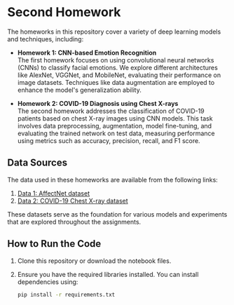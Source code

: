 # Second Homework

The homeworks in this repository cover a variety of deep learning models and techniques, including:

- **Homework 1: CNN-based Emotion Recognition**  
  The first homework focuses on using convolutional neural networks (CNNs) to classify facial emotions. We explore different architectures like AlexNet, VGGNet, and MobileNet, evaluating their performance on image datasets. Techniques like data augmentation are employed to enhance the model's generalization ability.

- **Homework 2: COVID-19 Diagnosis using Chest X-rays**  
  The second homework addresses the classification of COVID-19 patients based on chest X-ray images using CNN models. This task involves data preprocessing, augmentation, model fine-tuning, and evaluating the trained network on test data, measuring performance using metrics such as accuracy, precision, recall, and F1 score.

## Data Sources

The data used in these homeworks are available from the following links:

1. [Data 1: AffectNet dataset](https://drive.google.com/file/d/18qnWIrC4HZn8tN3tYX_oWpe7rdrOp1Pm/view?usp=drive_link)
2. [Data 2: COVID-19 Chest X-ray dataset](https://drive.google.com/file/d/1VGf-mMAevV5Qt8SfG1fJyJ5rjddoBZTx/view?usp=drive_link)

These datasets serve as the foundation for various models and experiments that are explored throughout the assignments.

## How to Run the Code

1. Clone this repository or download the notebook files.
2. Ensure you have the required libraries installed. You can install dependencies using:

   ```bash
   pip install -r requirements.txt
